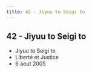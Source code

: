 ```yaml
---
title: 42 - Jiyuu to Seigi to
---
```


42 - Jiyuu to Seigi to
----------------------

* Jiyuu to Seigi to
* Liberté et Justice
* 6 aout 2005
